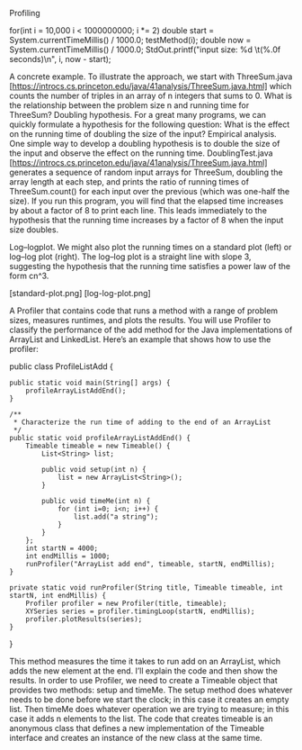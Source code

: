 Profiling

for(int i = 10,000 i < 1000000000; i *= 2)
double start = System.currentTimeMillis() / 1000.0;
testMethod(i);
double now  = System.currentTimeMillis() / 1000.0;
StdOut.printf("input size: %d \t(%.0f seconds)\n", i, now - start);


A concrete example.
 To illustrate the approach, we start with ThreeSum.java [https://introcs.cs.princeton.edu/java/41analysis/ThreeSum.java.html] which counts the number of triples in an array of n integers that sums to 0. What is the relationship between the problem size n and running time for ThreeSum?
Doubling hypothesis.
For a great many programs, we can quickly formulate a hypothesis for the following question: What is the effect on the running time of doubling the size of the input?
Empirical analysis.
One simple way to develop a doubling hypothesis is to double the size of the input and observe the effect on the running time. DoublingTest.java [https://introcs.cs.princeton.edu/java/41analysis/ThreeSum.java.html] generates a sequence of random input arrays for ThreeSum, doubling the array length at each step, and prints the ratio of running times of ThreeSum.count() for each input over the previous (which was one-half the size). If you run this program, you will find that the elapsed time increases by about a factor of 8 to print each line. This leads immediately to the hypothesis that the running time increases by a factor of 8 when the input size doubles.

Log–logplot. We might also plot the running times on a standard plot (left) or log–log plot (right). The log–log plot is a straight line with slope 3, suggesting the hypothesis that the running time satisfies a power law of the form cn^3.

[standard-plot.png] [log-log-plot.png]

A Profiler that contains code that runs a method with a range of problem sizes, measures runtimes, and plots the results.
You will use Profiler to classify the performance of the add method for the Java implementations of
ArrayList and LinkedList.
Here’s an example that shows how to use the profiler:

public class ProfileListAdd {

    public static void main(String[] args) {
        profileArrayListAddEnd();
    }

    /**
     * Characterize the run time of adding to the end of an ArrayList
     */
    public static void profileArrayListAddEnd() {
        Timeable timeable = new Timeable() {
            List<String> list;

            public void setup(int n) {
                list = new ArrayList<String>();
            }

            public void timeMe(int n) {
                for (int i=0; i<n; i++) {
                    list.add("a string");
                }
            }
        };
        int startN = 4000;
        int endMillis = 1000;
        runProfiler("ArrayList add end", timeable, startN, endMillis);
    }

    private static void runProfiler(String title, Timeable timeable, int startN, int endMillis) {
        Profiler profiler = new Profiler(title, timeable);
        XYSeries series = profiler.timingLoop(startN, endMillis);
        profiler.plotResults(series);
    }
}



This method measures the time it takes to run add on an ArrayList, which adds the new element at
the end. I’ll explain the code and then show the results.
In order to use Profiler, we need to create a Timeable object that provides two methods: setup
and timeMe. The setup method does whatever needs to be done before we start the clock; in this
case it creates an empty list. Then timeMe does whatever operation we are trying to measure; in this
case it adds n elements to the list.
The code that creates timeable is an anonymous class that defines a new implementation of the
Timeable interface and creates an instance of the new class at the same time.
